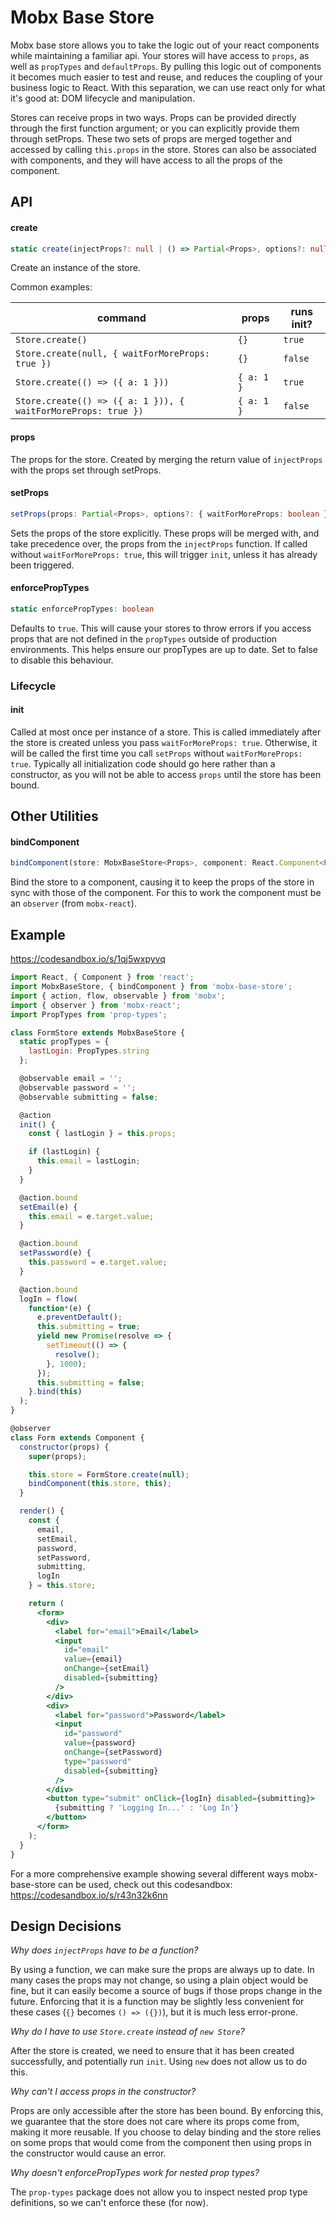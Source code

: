 # Mobx Base Store

Mobx base store allows you to take the logic out of your react components while maintaining a familiar api. Your stores will have access to `props`, as well as `propTypes` and `defaultProps`. By pulling this logic out of components it becomes much easier to test and reuse, and reduces the coupling of your business logic to React. With this separation, we can use react only for what it's good at: DOM lifecycle and manipulation.

Stores can receive props in two ways. Props can be provided directly through the first function argument; or you can explicitly provide them through setProps. These two sets of props are merged together and accessed by calling `this.props` in the store. Stores can also be associated with components, and they will have access to all the props of the component.

## API

#### create

```ts
static create(injectProps?: null | () => Partial<Props>, options?: null | { waitForMoreProps: boolean })
```

Create an instance of the store.

Common examples:

| command                                                       | props      | runs init? |
| ------------------------------------------------------------- | ---------- | ---------- |
| `Store.create()`                                              | `{}`       | `true`     |
| `Store.create(null, { waitForMoreProps: true })`              | `{}`       | `false`    |
| `Store.create(() => ({ a: 1 }))`                              | `{ a: 1 }` | `true`     |
| `Store.create(() => ({ a: 1 })), { waitForMoreProps: true })` | `{ a: 1 }` | `false`    |

#### props

The props for the store. Created by merging the return value of `injectProps` with the props set through setProps.

#### setProps

```ts
setProps(props: Partial<Props>, options?: { waitForMoreProps: boolean })
```

Sets the props of the store explicitly. These props will be merged with, and take precedence over, the props from the `injectProps` function. If called without `waitForMoreProps: true`, this will trigger `init`, unless it has already been triggered.

#### enforcePropTypes

```ts
static enforcePropTypes: boolean
```

Defaults to `true`. This will cause your stores to throw errors if you access props that are not defined in the `propTypes` outside of production environments. This helps ensure our propTypes are up to date. Set to false to disable this behaviour.

### Lifecycle

#### init

Called at most once per instance of a store. This is called immediately after the store is created unless you pass `waitForMoreProps: true`. Otherwise, it will be called the first time you call `setProps` without `waitForMoreProps: true`. Typically all initialization code should go here rather than a constructor, as you will not be able to access `props` until the store has been bound.

## Other Utilities

#### bindComponent

```ts
bindComponent(store: MobxBaseStore<Props>, component: React.Component<Partial<Props>>)
```

Bind the store to a component, causing it to keep the props of the store in sync with those of the component. For this to work the component must be an `observer` (from `mobx-react`).

## Example

https://codesandbox.io/s/1qj5wxpyvq

```jsx
import React, { Component } from 'react';
import MobxBaseStore, { bindComponent } from 'mobx-base-store';
import { action, flow, observable } from 'mobx';
import { observer } from 'mobx-react';
import PropTypes from 'prop-types';

class FormStore extends MobxBaseStore {
  static propTypes = {
    lastLogin: PropTypes.string
  };

  @observable email = '';
  @observable password = '';
  @observable submitting = false;

  @action
  init() {
    const { lastLogin } = this.props;

    if (lastLogin) {
      this.email = lastLogin;
    }
  }

  @action.bound
  setEmail(e) {
    this.email = e.target.value;
  }

  @action.bound
  setPassword(e) {
    this.password = e.target.value;
  }

  @action.bound
  logIn = flow(
    function*(e) {
      e.preventDefault();
      this.submitting = true;
      yield new Promise(resolve => {
        setTimeout(() => {
          resolve();
        }, 1000);
      });
      this.submitting = false;
    }.bind(this)
  );
}

@observer
class Form extends Component {
  constructor(props) {
    super(props);

    this.store = FormStore.create(null);
    bindComponent(this.store, this);
  }

  render() {
    const {
      email,
      setEmail,
      password,
      setPassword,
      submitting,
      logIn
    } = this.store;

    return (
      <form>
        <div>
          <label for="email">Email</label>
          <input
            id="email"
            value={email}
            onChange={setEmail}
            disabled={submitting}
          />
        </div>
        <div>
          <label for="password">Password</label>
          <input
            id="password"
            value={password}
            onChange={setPassword}
            type="password"
            disabled={submitting}
          />
        </div>
        <button type="submit" onClick={logIn} disabled={submitting}>
          {submitting ? 'Logging In...' : 'Log In'}
        </button>
      </form>
    );
  }
}
```

For a more comprehensive example showing several different ways mobx-base-store can be used, check out this codesandbox: https://codesandbox.io/s/r43n32k6nn

## Design Decisions

_Why does `injectProps` have to be a function?_

By using a function, we can make sure the props are always up to date. In many cases the props may not change, so using a plain object would be fine, but it can easily become a source of bugs if those props change in the future. Enforcing that it is a function may be slightly less convenient for these cases (`{}` becomes `() => ({})`), but it is much less error-prone.

_Why do I have to use `Store.create` instead of `new Store`?_

After the store is created, we need to ensure that it has been created successfully, and potentially run `init`. Using `new` does not allow us to do this.

_Why can't I access props in the constructor?_

Props are only accessible after the store has been bound. By enforcing this, we guarantee that the store does not care where its props come from, making it more reusable. If you choose to delay binding and the store relies on some props that would come from the component then using props in the constructor would cause an error.

_Why doesn't enforcePropTypes work for nested prop types?_

The `prop-types` package does not allow you to inspect nested prop type definitions, so we can't enforce these (for now).
